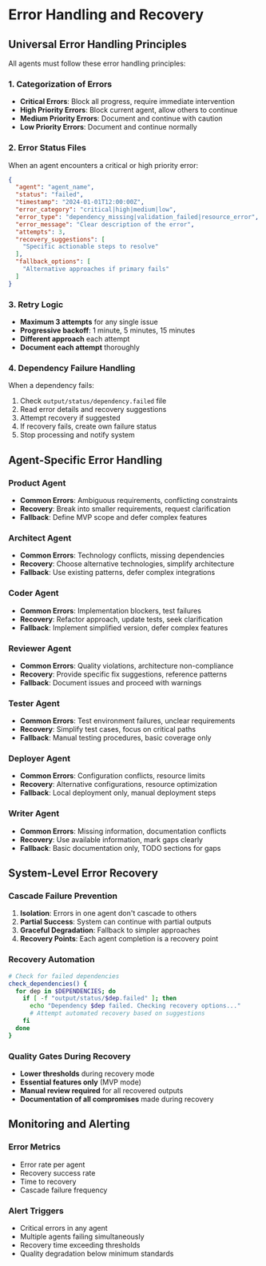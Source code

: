 # Error Handling and Recovery

## Universal Error Handling Principles

All agents must follow these error handling principles:

### 1. Categorization of Errors
- **Critical Errors**: Block all progress, require immediate intervention
- **High Priority Errors**: Block current agent, allow others to continue
- **Medium Priority Errors**: Document and continue with caution
- **Low Priority Errors**: Document and continue normally

### 2. Error Status Files
When an agent encounters a critical or high priority error:

```json
{
  "agent": "agent_name",
  "status": "failed",
  "timestamp": "2024-01-01T12:00:00Z",
  "error_category": "critical|high|medium|low",
  "error_type": "dependency_missing|validation_failed|resource_error",
  "error_message": "Clear description of the error",
  "attempts": 3,
  "recovery_suggestions": [
    "Specific actionable steps to resolve"
  ],
  "fallback_options": [
    "Alternative approaches if primary fails"
  ]
}
```

### 3. Retry Logic
- **Maximum 3 attempts** for any single issue
- **Progressive backoff**: 1 minute, 5 minutes, 15 minutes
- **Different approach** each attempt
- **Document each attempt** thoroughly

### 4. Dependency Failure Handling
When a dependency fails:
1. Check `output/status/dependency.failed` file
2. Read error details and recovery suggestions
3. Attempt recovery if suggested
4. If recovery fails, create own failure status
5. Stop processing and notify system

## Agent-Specific Error Handling

### Product Agent
- **Common Errors**: Ambiguous requirements, conflicting constraints
- **Recovery**: Break into smaller requirements, request clarification
- **Fallback**: Define MVP scope and defer complex features

### Architect Agent
- **Common Errors**: Technology conflicts, missing dependencies
- **Recovery**: Choose alternative technologies, simplify architecture
- **Fallback**: Use existing patterns, defer complex integrations

### Coder Agent
- **Common Errors**: Implementation blockers, test failures
- **Recovery**: Refactor approach, update tests, seek clarification
- **Fallback**: Implement simplified version, defer complex features

### Reviewer Agent
- **Common Errors**: Quality violations, architecture non-compliance
- **Recovery**: Provide specific fix suggestions, reference patterns
- **Fallback**: Document issues and proceed with warnings

### Tester Agent
- **Common Errors**: Test environment failures, unclear requirements
- **Recovery**: Simplify test cases, focus on critical paths
- **Fallback**: Manual testing procedures, basic coverage only

### Deployer Agent
- **Common Errors**: Configuration conflicts, resource limits
- **Recovery**: Alternative configurations, resource optimization
- **Fallback**: Local deployment only, manual deployment steps

### Writer Agent
- **Common Errors**: Missing information, documentation conflicts
- **Recovery**: Use available information, mark gaps clearly
- **Fallback**: Basic documentation only, TODO sections for gaps

## System-Level Error Recovery

### Cascade Failure Prevention
1. **Isolation**: Errors in one agent don't cascade to others
2. **Partial Success**: System can continue with partial outputs
3. **Graceful Degradation**: Fallback to simpler approaches
4. **Recovery Points**: Each agent completion is a recovery point

### Recovery Automation
```bash
# Check for failed dependencies
check_dependencies() {
  for dep in $DEPENDENCIES; do
    if [ -f "output/status/$dep.failed" ]; then
      echo "Dependency $dep failed. Checking recovery options..."
      # Attempt automated recovery based on suggestions
    fi
  done
}
```

### Quality Gates During Recovery
- **Lower thresholds** during recovery mode
- **Essential features only** (MVP mode)
- **Manual review required** for all recovered outputs
- **Documentation of all compromises** made during recovery

## Monitoring and Alerting

### Error Metrics
- Error rate per agent
- Recovery success rate
- Time to recovery
- Cascade failure frequency

### Alert Triggers
- Critical errors in any agent
- Multiple agents failing simultaneously
- Recovery time exceeding thresholds
- Quality degradation below minimum standards